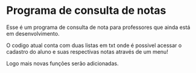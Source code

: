 # Programa de consulta de notas 

Esse é um programa de consulta de nota para professores que ainda está em desenvolvimento.

O codigo atual conta com duas listas em txt onde é possivel acessar o cadastro do aluno e suas respectivas notas através de um menu! 

Logo mais novas funções serão adicionadas.
 

